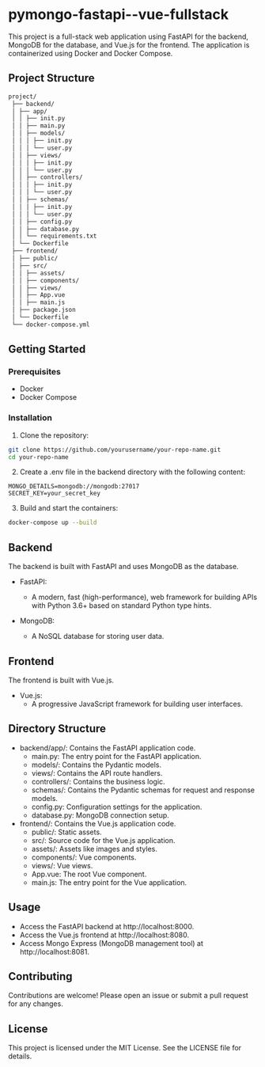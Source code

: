 # pymongo-fastapi--vue-fullstack

This project is a full-stack web application using FastAPI for the backend, MongoDB for the database, and Vue.js for the frontend. The application is containerized using Docker and Docker Compose.

## Project Structure
```bash
project/
 ├── backend/
 │ ├── app/
 │ │ ├── init.py
 │ │ ├── main.py
 │ │ ├── models/
 │ │ │ ├── init.py
 │ │ │ └── user.py
 │ │ ├── views/
 │ │ │ ├── init.py
 │ │ │ └── user.py
 │ │ ├── controllers/
 │ │ │ ├── init.py
 │ │ │ └── user.py
 │ │ ├── schemas/
 │ │ │ ├── init.py
 │ │ │ └── user.py
 │ │ ├── config.py
 │ │ ├── database.py
 │ │ └── requirements.txt
 │ └── Dockerfile
 ├── frontend/
 │ ├── public/
 │ ├── src/
 │ │ ├── assets/
 │ │ ├── components/
 │ │ ├── views/
 │ │ ├── App.vue
 │ │ ├── main.js
 │ ├── package.json
 │ └── Dockerfile
 └── docker-compose.yml
```

## Getting Started

### Prerequisites
- Docker
- Docker Compose

### Installation
1. Clone the repository:

```bash
git clone https://github.com/yourusername/your-repo-name.git
cd your-repo-name
```

2. Create a .env file in the backend directory with the following content:
```
MONGO_DETAILS=mongodb://mongodb:27017
SECRET_KEY=your_secret_key
```

3. Build and start the containers:
```bash
docker-compose up --build
```

## Backend
The backend is built with FastAPI and uses MongoDB as the database.

* FastAPI:
    * A modern, fast (high-performance), web framework for building APIs with Python 3.6+ based on standard Python type hints.

* MongoDB:
    * A NoSQL database for storing user data.

## Frontend
The frontend is built with Vue.js.

* Vue.js:
    * A progressive JavaScript framework for building user interfaces.

## Directory Structure
* backend/app/: Contains the FastAPI application code.
    * main.py: The entry point for the FastAPI application.
    * models/: Contains the Pydantic models.
    * views/: Contains the API route handlers.
    * controllers/: Contains the business logic.
    * schemas/: Contains the Pydantic schemas for request and response models.
    * config.py: Configuration settings for the application.
    * database.py: MongoDB connection setup.
* frontend/: Contains the Vue.js application code.
    * public/: Static assets.
    * src/: Source code for the Vue.js application.
    * assets/: Assets like images and styles.
    * components/: Vue components.
    * views/: Vue views.
    * App.vue: The root Vue component.
    * main.js: The entry point for the Vue application.

## Usage
* Access the FastAPI backend at http://localhost:8000.
* Access the Vue.js frontend at http://localhost:8080.
* Access Mongo Express (MongoDB management tool) at http://localhost:8081.

## Contributing
Contributions are welcome! Please open an issue or submit a pull request for any changes.

## License
This project is licensed under the MIT License. See the LICENSE file for details.